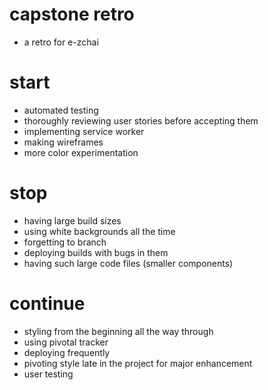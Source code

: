 # capstone retro

- a retro for e-zchai


# start

- automated testing
- thoroughly reviewing user stories before accepting them
- implementing service worker
- making wireframes
- more color experimentation

# stop

- having large build sizes
- using white backgrounds all the time
- forgetting to branch
- deploying builds with bugs in them
- having such large code files (smaller components)

# continue

- styling from the beginning all the way through
- using pivotal tracker
- deploying frequently
- pivoting style late in the project for major enhancement
- user testing
